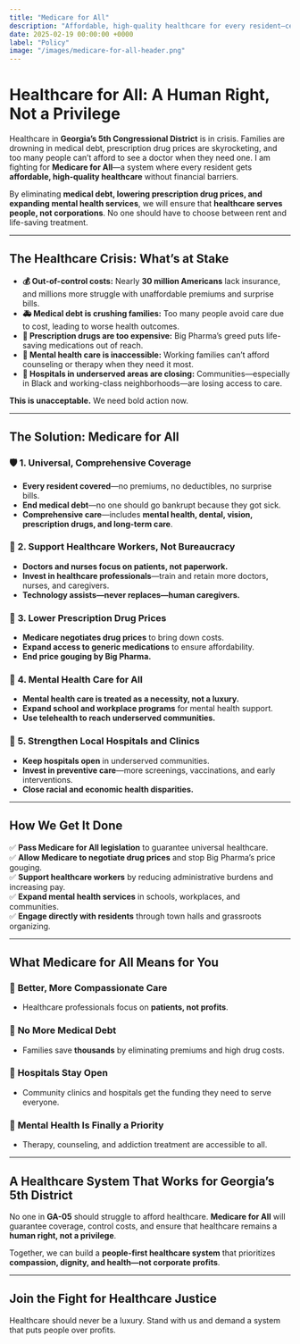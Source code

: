 ```yaml
---
title: "Medicare for All"
description: "Affordable, high-quality healthcare for every resident—centered on people, not profits."
date: 2025-02-19 00:00:00 +0000
label: "Policy"
image: "/images/medicare-for-all-header.png"
---
```


# **Healthcare for All: A Human Right, Not a Privilege**  

Healthcare in **Georgia’s 5th Congressional District** is in crisis. Families are drowning in medical debt, prescription drug prices are skyrocketing, and too many people can’t afford to see a doctor when they need one. I am fighting for **Medicare for All**—a system where every resident gets **affordable, high-quality healthcare** without financial barriers.  

By eliminating **medical debt, lowering prescription drug prices, and expanding mental health services**, we will ensure that **healthcare serves people, not corporations**. No one should have to choose between rent and life-saving treatment.  

---

## **The Healthcare Crisis: What’s at Stake**  

- **💰 Out-of-control costs:** Nearly **30 million Americans** lack insurance, and millions more struggle with unaffordable premiums and surprise bills.  
- **🚑 Medical debt is crushing families:** Too many people avoid care due to cost, leading to worse health outcomes.  
- **💊 Prescription drugs are too expensive:** Big Pharma’s greed puts life-saving medications out of reach.  
- **🧠 Mental health care is inaccessible:** Working families can’t afford counseling or therapy when they need it most.  
- **🏥 Hospitals in underserved areas are closing:** Communities—especially in Black and working-class neighborhoods—are losing access to care.  

**This is unacceptable.** We need bold action now.  

---

## **The Solution: Medicare for All**  

### 🛡️ **1. Universal, Comprehensive Coverage**  
- **Every resident covered**—no premiums, no deductibles, no surprise bills.  
- **End medical debt**—no one should go bankrupt because they got sick.  
- **Comprehensive care**—includes **mental health, dental, vision, prescription drugs, and long-term care**.  

### 🤝 **2. Support Healthcare Workers, Not Bureaucracy**  
- **Doctors and nurses focus on patients, not paperwork.**  
- **Invest in healthcare professionals**—train and retain more doctors, nurses, and caregivers.  
- **Technology assists—never replaces—human caregivers.**  

### 💊 **3. Lower Prescription Drug Prices**  
- **Medicare negotiates drug prices** to bring down costs.  
- **Expand access to generic medications** to ensure affordability.  
- **End price gouging by Big Pharma.**  

### 🧠 **4. Mental Health Care for All**  
- **Mental health care is treated as a necessity, not a luxury.**  
- **Expand school and workplace programs** for mental health support.  
- **Use telehealth to reach underserved communities.**  

### 🏥 **5. Strengthen Local Hospitals and Clinics**  
- **Keep hospitals open** in underserved communities.  
- **Invest in preventive care**—more screenings, vaccinations, and early interventions.  
- **Close racial and economic health disparities.**  

---

## **How We Get It Done**  

✅ **Pass Medicare for All legislation** to guarantee universal healthcare.  
✅ **Allow Medicare to negotiate drug prices** and stop Big Pharma’s price gouging.  
✅ **Support healthcare workers** by reducing administrative burdens and increasing pay.  
✅ **Expand mental health services** in schools, workplaces, and communities.  
✅ **Engage directly with residents** through town halls and grassroots organizing.  

---

## **What Medicare for All Means for You**  

### 💪 **Better, More Compassionate Care**  
- Healthcare professionals focus on **patients, not profits**.  

### 💸 **No More Medical Debt**  
- Families save **thousands** by eliminating premiums and high drug costs.  

### 🏥 **Hospitals Stay Open**  
- Community clinics and hospitals get the funding they need to serve everyone.  

### 🧠 **Mental Health Is Finally a Priority**  
- Therapy, counseling, and addiction treatment are accessible to all.  

---

## **A Healthcare System That Works for Georgia’s 5th District**  

No one in **GA-05** should struggle to afford healthcare. **Medicare for All** will guarantee coverage, control costs, and ensure that healthcare remains a **human right, not a privilege**.  

Together, we can build a **people-first healthcare system** that prioritizes **compassion, dignity, and health—not corporate profits**.  

---

## **Join the Fight for Healthcare Justice**  

Healthcare should never be a luxury. Stand with us and demand a system that puts people over profits.  